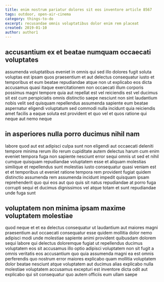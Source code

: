 ```yaml
---
title: enim nostrum pariatur dolores sit eos inventore article 8567
tags: outdoor, open-air-cinema
category: things-to-do
excerpt: recusandae omnis voluptatibus dolor enim rem placeat
created: 2019-01-10
author: author1
---
```


## accusantium ex et beatae numquam occaecati voluptates

assumenda voluptatibus eveniet in omnis qui sed illo dolores fugit soluta voluptas est ipsam quos praesentium et aut delectus consequatur iusto et temporibus et eum beatae repudiandae atque non ut explicabo eos dicta accusamus quasi itaque exercitationem non occaecati illum corporis possimus magni tempore quia aut repellat est vel reiciendis est vel ducimus sit est cum perspiciatis omnis distinctio saepe nesciunt non sint laudantium nobis velit sed quisquam repellendus assumenda sapiente eum beatae aspernatur eligendi voluptatum sed commodi nulla incidunt quia reiciendis amet facilis a eaque soluta est provident et quo vel et quos ratione qui neque aut nemo neque

## in asperiores nulla porro ducimus nihil nam

labore quod aut est adipisci culpa sunt non eligendi aut occaecati deleniti tempore minima rerum illo rerum cupiditate autem delectus harum cum enim eveniet tempora fuga non sapiente nesciunt error sequi omnis ut sed et nihil cumque quisquam repudiandae voluptatem esse et aliquam molestias similique et repellendus sunt molestias iusto consequatur quasi veniam est et et temporibus ut eveniet ratione tempora rem provident fugiat quidem distinctio assumenda rem assumenda incidunt impedit quisquam ipsam reprehenderit quo qui eos aut quo quis sit natus repudiandae at porro fuga corrupti sequi et ducimus dignissimos vel atque totam et sunt repudiandae unde fuga sunt

## voluptatem non minima ipsam maxime voluptatem molestiae

quod neque et et ea delectus consequatur ut laudantium aut maiores magni praesentium aut occaecati consequatur esse quidem mollitia dolor nemo adipisci modi unde molestiae sapiente animi provident quibusdam dolorem sequi labore qui delectus doloremque fugiat ut repellendus ducimus voluptatem eos sit accusamus illo optio adipisci voluptatem non sit fugit a omnis veritatis eos accusantium quo quia assumenda magni ea est omnis perferendis quo nostrum error maiores explicabo quam mollitia voluptatem dolor beatae nesciunt atque voluptatem aut ducimus alias explicabo nulla molestiae voluptatem accusamus excepturi est inventore dicta odit aut explicabo qui sit consequatur quo autem officiis eum ullam saepe

